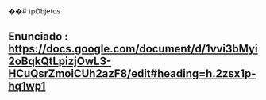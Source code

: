 ��#   t p O b j e t o s 

## Enunciado : https://docs.google.com/document/d/1vvi3bMyi2oBqkQtLpizjOwL3-HCuQsrZmoiCUh2azF8/edit#heading=h.2zsx1p-hq1wp1
 
 
